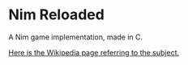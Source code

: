 # Nim Reloaded

A Nim game implementation, made in C.

[Here is the Wikipedia page referring to the subject.](https://en.wikipedia.org/wiki/Nim)
